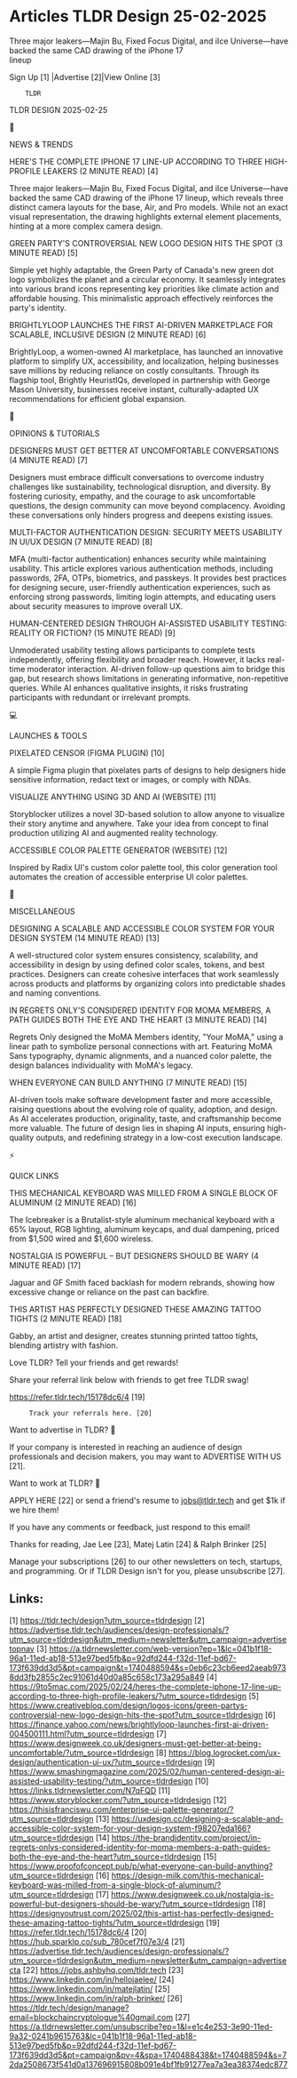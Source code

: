 # Articles TLDR Design 25-02-2025

Three major leakers—Majin Bu, Fixed Focus Digital, and iIce
Universe—have backed the same CAD drawing of the iPhone 17
lineup ‌ ‌ ‌ ‌ ‌ ‌ ‌ ‌ ‌ ‌ ‌ ‌ ‌ ‌ ‌ ‌ ‌ ‌ ‌ ‌ ‌ ‌ ‌ ‌ ‌ ‌  ‌ ‌ ‌ ‌ ‌ ‌ ‌ ‌ ‌ ‌ ‌ ‌ ‌ ‌ ‌ ‌ ‌ ‌ ‌ ‌ ‌ ‌ ‌ ‌ ‌ ‌ 


 Sign Up [1] |Advertise [2]|View Online [3] 

		TLDR 

TLDR DESIGN 2025-02-25

📱 

NEWS & TRENDS

 HERE'S THE COMPLETE IPHONE 17 LINE-UP ACCORDING TO THREE HIGH-PROFILE
LEAKERS (2 MINUTE READ) [4] 

 Three major leakers—Majin Bu, Fixed Focus Digital, and iIce
Universe—have backed the same CAD drawing of the iPhone 17 lineup,
which reveals three distinct camera layouts for the base, Air, and Pro
models. While not an exact visual representation, the drawing
highlights external element placements, hinting at a more complex
camera design. 

 GREEN PARTY'S CONTROVERSIAL NEW LOGO DESIGN HITS THE SPOT (3 MINUTE
READ) [5] 

 Simple yet highly adaptable, the Green Party of Canada's new green
dot logo symbolizes the planet and a circular economy. It seamlessly
integrates into various brand icons representing key priorities like
climate action and affordable housing. This minimalistic approach
effectively reinforces the party's identity. 

 BRIGHTLYLOOP LAUNCHES THE FIRST AI-DRIVEN MARKETPLACE FOR SCALABLE,
INCLUSIVE DESIGN (2 MINUTE READ) [6] 

 BrightlyLoop, a women-owned AI marketplace, has launched an
innovative platform to simplify UX, accessibility, and localization,
helping businesses save millions by reducing reliance on costly
consultants. Through its flagship tool, Brightly HeuristIQs, developed
in partnership with George Mason University, businesses receive
instant, culturally-adapted UX recommendations for efficient global
expansion. 

🚀 

OPINIONS & TUTORIALS

 DESIGNERS MUST GET BETTER AT UNCOMFORTABLE CONVERSATIONS (4 MINUTE
READ) [7] 

 Designers must embrace difficult conversations to overcome industry
challenges like sustainability, technological disruption, and
diversity. By fostering curiosity, empathy, and the courage to ask
uncomfortable questions, the design community can move beyond
complacency. Avoiding these conversations only hinders progress and
deepens existing issues. 

 MULTI-FACTOR AUTHENTICATION DESIGN: SECURITY MEETS USABILITY IN UI/UX
DESIGN (7 MINUTE READ) [8] 

 MFA (multi-factor authentication) enhances security while maintaining
usability. This article explores various authentication methods,
including passwords, 2FA, OTPs, biometrics, and passkeys. It provides
best practices for designing secure, user-friendly authentication
experiences, such as enforcing strong passwords, limiting login
attempts, and educating users about security measures to improve
overall UX. 

 HUMAN-CENTERED DESIGN THROUGH AI-ASSISTED USABILITY TESTING: REALITY
OR FICTION? (15 MINUTE READ) [9] 

 Unmoderated usability testing allows participants to complete tests
independently, offering flexibility and broader reach. However, it
lacks real-time moderator interaction. AI-driven follow-up questions
aim to bridge this gap, but research shows limitations in generating
informative, non-repetitive queries. While AI enhances qualitative
insights, it risks frustrating participants with redundant or
irrelevant prompts. 

💻 

LAUNCHES & TOOLS

 PIXELATED CENSOR (FIGMA PLUGIN) [10] 

 A simple Figma plugin that pixelates parts of designs to help
designers hide sensitive information, redact text or images, or comply
with NDAs. 

 VISUALIZE ANYTHING USING 3D AND AI (WEBSITE) [11] 

 Storyblocker utilizes a novel 3D-based solution to allow anyone to
visualize their story anytime and anywhere. Take your idea from
concept to final production utilizing AI and augmented reality
technology. 

 ACCESSIBLE COLOR PALETTE GENERATOR (WEBSITE) [12] 

 Inspired by Radix UI's custom color palette tool, this color
generation tool automates the creation of accessible enterprise UI
color palettes. 

🎁 

MISCELLANEOUS

 DESIGNING A SCALABLE AND ACCESSIBLE COLOR SYSTEM FOR YOUR DESIGN
SYSTEM (14 MINUTE READ) [13] 

 A well-structured color system ensures consistency, scalability, and
accessibility in design by using defined color scales, tokens, and
best practices. Designers can create cohesive interfaces that work
seamlessly across products and platforms by organizing colors into
predictable shades and naming conventions. 

 IN REGRETS ONLY'S CONSIDERED IDENTITY FOR MOMA MEMBERS, A PATH GUIDES
BOTH THE EYE AND THE HEART (3 MINUTE READ) [14] 

 Regrets Only designed the MoMA Members identity, "Your MoMA," using a
linear path to symbolize personal connections with art. Featuring MoMA
Sans typography, dynamic alignments, and a nuanced color palette, the
design balances individuality with MoMA's legacy. 

 WHEN EVERYONE CAN BUILD ANYTHING (7 MINUTE READ) [15] 

 AI-driven tools make software development faster and more accessible,
raising questions about the evolving role of quality, adoption, and
design. As AI accelerates production, originality, taste, and
craftsmanship become more valuable. The future of design lies in
shaping AI inputs, ensuring high-quality outputs, and redefining
strategy in a low-cost execution landscape. 

⚡ 

QUICK LINKS

 THIS MECHANICAL KEYBOARD WAS MILLED FROM A SINGLE BLOCK OF ALUMINUM
(2 MINUTE READ) [16] 

 The Icebreaker is a Brutalist-style aluminum mechanical keyboard with
a 65% layout, RGB lighting, aluminum keycaps, and dual dampening,
priced from $1,500 wired and $1,600 wireless. 

 NOSTALGIA IS POWERFUL – BUT DESIGNERS SHOULD BE WARY (4 MINUTE
READ) [17] 

 Jaguar and GF Smith faced backlash for modern rebrands, showing how
excessive change or reliance on the past can backfire. 

 THIS ARTIST HAS PERFECTLY DESIGNED THESE AMAZING TATTOO TIGHTS (2
MINUTE READ) [18] 

 Gabby, an artist and designer, creates stunning printed tattoo
tights, blending artistry with fashion. 

Love TLDR? Tell your friends and get rewards!

 Share your referral link below with friends to get free TLDR swag! 

 https://refer.tldr.tech/15178dc6/4 [19] 

		 Track your referrals here. [20] 

Want to advertise in TLDR? 📰

 If your company is interested in reaching an audience of design
professionals and decision makers, you may want to ADVERTISE WITH US
[21]. 

Want to work at TLDR? 💼

 APPLY HERE [22] or send a friend's resume to jobs@tldr.tech and get
$1k if we hire them! 

 If you have any comments or feedback, just respond to this email! 

Thanks for reading, 
Jae Lee [23], Matej Latin [24] & Ralph Brinker [25] 

 Manage your subscriptions [26] to our other newsletters on tech,
startups, and programming. Or if TLDR Design isn't for you, please
unsubscribe [27]. 

 

Links:
------
[1] https://tldr.tech/design?utm_source=tldrdesign
[2] https://advertise.tldr.tech/audiences/design-professionals/?utm_source=tldrdesign&utm_medium=newsletter&utm_campaign=advertisetopnav
[3] https://a.tldrnewsletter.com/web-version?ep=1&lc=041b1f18-96a1-11ed-ab18-513e97bed5fb&p=92dfd244-f32d-11ef-bd67-173f639dd3d5&pt=campaign&t=1740488594&s=0eb6c23cb6eed2aeab9738dd3fb2855c2ec91061d40d0a85c658c173a295a849
[4] https://9to5mac.com/2025/02/24/heres-the-complete-iphone-17-line-up-according-to-three-high-profile-leakers/?utm_source=tldrdesign
[5] https://www.creativebloq.com/design/logos-icons/green-partys-controversial-new-logo-design-hits-the-spot?utm_source=tldrdesign
[6] https://finance.yahoo.com/news/brightlyloop-launches-first-ai-driven-004500111.html?utm_source=tldrdesign
[7] https://www.designweek.co.uk/designers-must-get-better-at-being-uncomfortable/?utm_source=tldrdesign
[8] https://blog.logrocket.com/ux-design/authentication-ui-ux/?utm_source=tldrdesign
[9] https://www.smashingmagazine.com/2025/02/human-centered-design-ai-assisted-usability-testing/?utm_source=tldrdesign
[10] https://links.tldrnewsletter.com/N7qFQD
[11] https://www.storyblocker.com/?utm_source=tldrdesign
[12] https://thisisfranciswu.com/enterprise-ui-palette-generator/?utm_source=tldrdesign
[13] https://uxdesign.cc/designing-a-scalable-and-accessible-color-system-for-your-design-system-f98207eda166?utm_source=tldrdesign
[14] https://the-brandidentity.com/project/in-regrets-onlys-considered-identity-for-moma-members-a-path-guides-both-the-eye-and-the-heart?utm_source=tldrdesign
[15] https://www.proofofconcept.pub/p/what-everyone-can-build-anything?utm_source=tldrdesign
[16] https://design-milk.com/this-mechanical-keyboard-was-milled-from-a-single-block-of-aluminum/?utm_source=tldrdesign
[17] https://www.designweek.co.uk/nostalgia-is-powerful-but-designers-should-be-wary/?utm_source=tldrdesign
[18] https://designyoutrust.com/2025/02/this-artist-has-perfectly-designed-these-amazing-tattoo-tights/?utm_source=tldrdesign
[19] https://refer.tldr.tech/15178dc6/4
[20] https://hub.sparklp.co/sub_780cef7f07e3/4
[21] https://advertise.tldr.tech/audiences/design-professionals/?utm_source=tldrdesign&utm_medium=newsletter&utm_campaign=advertisecta
[22] https://jobs.ashbyhq.com/tldr.tech
[23] https://www.linkedin.com/in/hellojaelee/
[24] https://www.linkedin.com/in/matejlatin/
[25] https://www.linkedin.com/in/ralph-brinker/
[26] https://tldr.tech/design/manage?email=blockchaincryptologue%40gmail.com
[27] https://a.tldrnewsletter.com/unsubscribe?ep=1&l=e1c4e253-3e90-11ed-9a32-0241b9615763&lc=041b1f18-96a1-11ed-ab18-513e97bed5fb&p=92dfd244-f32d-11ef-bd67-173f639dd3d5&pt=campaign&pv=4&spa=1740488438&t=1740488594&s=72da2508673f541d0a137696915808b091e4bf1fb91277ea7a3ea38374edc877